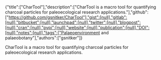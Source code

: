 {"title":["CharTool"],"description":["CharTool is a macro tool for quantifying charcoal particles for paleoecological research applications."],"github":["https://github.com/gsnitker/CharTool"],"gist":[null],"gitlab":[null],"bitbucket":[null],"launchpad":[null],"twitter":[null],"blogpost":[null],"cran":[null],"pypi":[null],"website":[null],"publication":[null],"DOI":[null],"notes":[null],"tags":["Palaeoenvironment and palaeobotany"],"authors":["gsnitker"]}

CharTool is a macro tool for quantifying charcoal particles for paleoecological research applications.